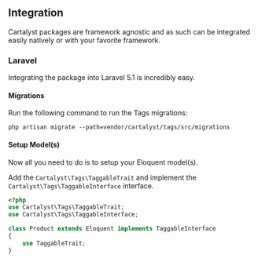 ## Integration

Cartalyst packages are framework agnostic and as such can be integrated easily natively or with your favorite framework.

### Laravel

Integrating the package into Laravel 5.1 is incredibly easy.

#### Migrations

Run the following command to run the Tags migrations:

`php artisan migrate --path=vendor/cartalyst/tags/src/migrations`

#### Setup Model(s)

Now all you need to do is to setup your Eloquent model(s).

Add the `Cartalyst\Tags\TaggableTrait` and implement the `Cartalyst\Tags\TaggableInterface` interface.

```php
<?php
use Cartalyst\Tags\TaggableTrait;
use Cartalyst\Tags\TaggableInterface;

class Product extends Eloquent implements TaggableInterface
{
    use TaggableTrait;
}
```
